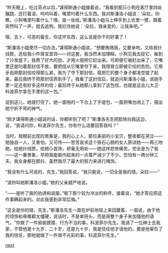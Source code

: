 
“昨天晚上，吃过茶点以后，”谋得斯通小姐接着说，“我看到那只小狗在客厅里四处蹦跳，还打着滚，呜呜叫着，嘴里叼着什么东西。我对斯潘洛小姐说：‘朵拉，你瞧，小狗嘴里叼着什么？哦，是一张纸。’斯潘洛小姐马上伸手到上衣里一摸，跟着突然叫了一声，就去追狗。我拦住她说：‘朵拉，我亲爱的，让我来吧。’”

哦，吉卜，可恶的畜生，你这坏东西，这么说是你干的好事了！

“斯潘洛小姐使尽一切办法，”谋得斯通小姐说，“想要贿赂我，又要亲吻，又给我针线匣，还给我小件珠宝首饰——对这套，我当然未加理睬。小狗见我去捉它，躲到了沙发底下，我费了好大的劲，才用火钳把它赶出来。可即便它被赶出来了，它嘴里还是叼着那封信不放，要把信从它嘴里夺下来，我得冒立即被它咬的危险。它用牙齿把那封信咬得那么紧，我为了夺下那封信，竟把它的整个身子都凌空提了起来。最后我终于把那封信弄到手了。我看了这封信后，就追问斯潘洛小姐，说她手里一定还有好多这样的信；最后终于从她那儿拿到了这包信，也就是这会儿大卫·科波菲尔拿在手里的这一包。”

说到这儿，她就打住了。她一面啪的一下合上了手提包，一面把嘴也闭上了，摆出她宁折不弯的神气。

“刚才谋得斯通小姐说的话，你都听到了吧？”斯潘洛先生把脸转向我这边，说，“我请问你，科波菲尔先生，你有什么话要回答我吗？”

当时，我眼前出现的景象是，我的心上人，那位美丽的小宝贝，整夜都在哭泣——她独自一人，又害怕，又可怜——苦苦哀求这个铁石心肠的女人原谅她——再三吻她，给她针线匣，给她小首饰，却毫无用处——她这样悲惨痛苦，完全是为了我——这一番景象，早把我能振作起来的一点尊严减少了不少。恐怕有一两分钟工夫，我全身都在颤抖，虽然我尽了最大的努力来进行掩饰。

“我没有什么可说的，先生，”我回答说，“我只能说，一切全是我的错。朵拉——”

“请你叫她斯潘洛小姐。”她的父亲威严地说。

“——是听了我的劝诱和说服，”咽下那个较为冷淡的称呼，接着说，“她才答应把这件事瞒起来的。对此我感到非常后悔。”

“这全是你的错，先生，”斯潘洛先生一面在炉前地毯上来回踱着，一面说，由于他的领饰和脊椎都太僵硬，说话时，不是单用头，而是用整个身子来加强他的语气，“你做了一件偷偷摸摸、行为不当的事，科波菲尔先生。我请了一位绅士去我家，不管他是十九岁、二十岁，还是九十岁，我是信任他才请他的。要是他辜负了我的信任，那他就做了一件很不光彩的事，科波菲尔先生。”

[next](page485.md)